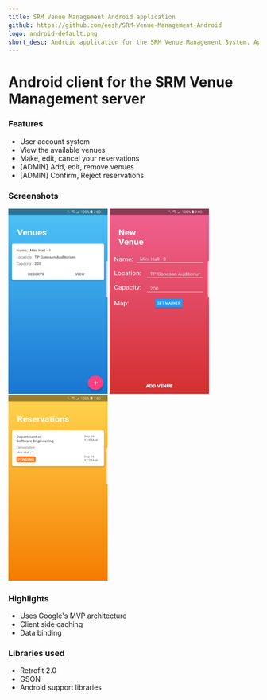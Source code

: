 ```yaml
---
title: SRM Venue Management Android application
github: https://github.com/eesh/SRM-Venue-Management-Android
logo: android-default.png
short_desc: Android application for the SRM Venue Management System. Application is used to reserve and manage venues at SRM.
---
```


# Android client for the SRM Venue Management server

### Features
* User account system
* View the available venues
* Make, edit, cancel your reservations
* [ADMIN] Add, edit, remove venues
* [ADMIN] Confirm, Reject reservations

### Screenshots

<img src="/images/venuemgmt/venue_list.png" width="200"> <img src="/images/venuemgmt/add_venue.png" width="200"> <img src="/images/venuemgmt/reservation_list.png" width="200">



### Highlights
* Uses Google's MVP architecture
* Client side caching
* Data binding

### Libraries used
* Retrofit 2.0
* GSON
* Android support libraries
